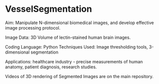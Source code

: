 # VesselSegmentation

Aim: Manipulate N-dimensional biomedical images, and develop effective image processing protocol. 

Image Data: 3D Volume of lectin-stained human brain images.  

Coding Language: Python
Techniques Used: Image thresholding tools, 3-dimensional segmentation

Applications: healthcare industry - precise measurements of human anatomy, patient diagnosis, research studies.  

Videos of 3D rendering of Segmented Images are on the main repository.


